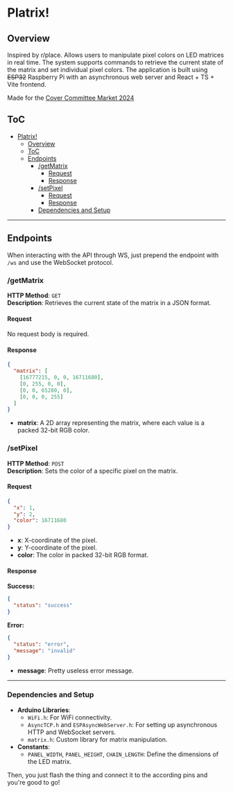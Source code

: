 # Platrix!

## Overview

Inspired by r/place. Allows users to manipulate pixel colors on LED matrices in real time. The system supports commands to retrieve the current state of the matrix and set individual pixel colors. The application is built using ~~ESP32~~ Raspberry Pi with an asynchronous web server and React + TS + Vite frontend.

Made for the [Cover Committee Market 2024](https://svcover.nl/calendar?agenda_id=4557)

## ToC
- [Platrix!](#platrix)
  - [Overview](#overview)
  - [ToC](#toc)
  - [Endpoints](#endpoints)
    - [/getMatrix](#getmatrix)
      - [Request](#request)
      - [Response](#response)
    - [/setPixel](#setpixel)
      - [Request](#request-1)
      - [Response](#response-1)
    - [Dependencies and Setup](#dependencies-and-setup)

---

## Endpoints

When interacting with the API through WS, just prepend the endpoint with `/ws` and use the WebSocket protocol.

### /getMatrix

**HTTP Method**: `GET`  
**Description**: Retrieves the current state of the matrix in a JSON format.

#### Request
No request body is required.

#### Response

```json
{
  "matrix": [
    [16777215, 0, 0, 16711680],
    [0, 255, 0, 0],
    [0, 0, 65280, 0],
    [0, 0, 0, 255]
  ]
}
```

- **matrix**: A 2D array representing the matrix, where each value is a packed 32-bit RGB color.

### /setPixel

**HTTP Method**: `POST`  
**Description**: Sets the color of a specific pixel on the matrix.

#### Request

```json
{
  "x": 1,
  "y": 2,
  "color": 16711680
}
```

- **x**: X-coordinate of the pixel.
- **y**: Y-coordinate of the pixel.
- **color**: The color in packed 32-bit RGB format.

#### Response

**Success:**

```json
{
  "status": "success"
}
```

**Error:**

```json
{
  "status": "error",
  "message": "invalid"
}
```

- **message**: Pretty useless error message.
---

### Dependencies and Setup

- **Arduino Libraries**: 
  - `WiFi.h`: For WiFi connectivity.
  - `AsyncTCP.h` and `ESPAsyncWebServer.h`: For setting up asynchronous HTTP and WebSocket servers.
  - `matrix.h`: Custom library for matrix manipulation.
- **Constants**:
  - `PANEL_WIDTH`, `PANEL_HEIGHT`, `CHAIN_LENGTH`: Define the dimensions of the LED matrix.

Then, you just flash the thing and connect it to the according pins and you're good to go!

